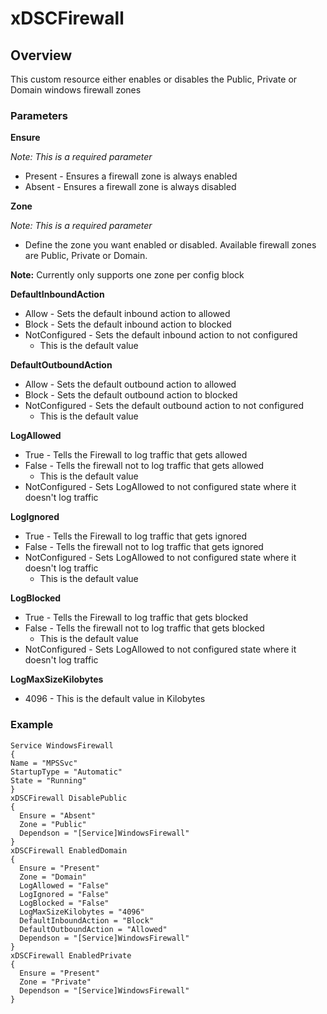 # xDSCFirewall #
## Overview ##

This custom resource either enables or disables the Public, Private or Domain windows firewall zones

### Parameters ###

**Ensure**

*Note: This is a required parameter*

- Present - Ensures a firewall zone is always enabled
- Absent - Ensures a firewall zone is always disabled

**Zone**

*Note: This is a required parameter*

- Define the zone you want enabled or disabled. Available firewall zones are Public, Private or Domain.

**Note:** Currently only supports one zone per config block

**DefaultInboundAction**

- Allow - Sets the default inbound action to allowed
- Block - Sets the default inbound action to blocked
- NotConfigured - Sets the default inbound action to not configured
	- This is the default value

**DefaultOutboundAction**

- Allow - Sets the default outbound action to allowed
- Block - Sets the default outbound action to blocked
- NotConfigured - Sets the default outbound action to not configured
	- This is the default value

**LogAllowed**

- True - Tells the Firewall to log traffic that gets allowed
- False - Tells the firewall not to log traffic that gets allowed
	- This is the default value
- NotConfigured - Sets LogAllowed to not configured state where it doesn't log traffic

**LogIgnored**

- True - Tells the Firewall to log traffic that gets ignored
- False - Tells the firewall not to log traffic that gets ignored
- NotConfigured - Sets LogAllowed to not configured state where it doesn't log traffic
	- This is the default value

**LogBlocked**

- True - Tells the Firewall to log traffic that gets blocked
- False - Tells the firewall not to log traffic that gets blocked
	- This is the default value
- NotConfigured - Sets LogAllowed to not configured state where it doesn't log traffic

**LogMaxSizeKilobytes**

- 4096 - This is the default value in Kilobytes 


### Example ###

    Service WindowsFirewall
    {
    Name = "MPSSvc"
    StartupType = "Automatic"
    State = "Running"
    }
    xDSCFirewall DisablePublic
    {
      Ensure = "Absent"
      Zone = "Public"
      Dependson = "[Service]WindowsFirewall"
    }
    xDSCFirewall EnabledDomain
    {
      Ensure = "Present"
      Zone = "Domain"
      LogAllowed = "False"
      LogIgnored = "False"
      LogBlocked = "False"
      LogMaxSizeKilobytes = "4096"
      DefaultInboundAction = "Block"
      DefaultOutboundAction = "Allowed"
      Dependson = "[Service]WindowsFirewall"
    }
    xDSCFirewall EnabledPrivate
    {
      Ensure = "Present"
      Zone = "Private"
      Dependson = "[Service]WindowsFirewall"
    }
